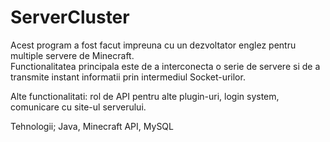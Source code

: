 # ServerCluster

Acest program a fost facut impreuna cu un dezvoltator englez pentru multiple servere de Minecraft.\
Functionalitatea principala este de a interconecta o serie de servere si de a transmite instant informatii prin intermediul Socket-urilor.

Alte functionalitati: rol de API pentru alte plugin-uri, login system, comunicare cu site-ul serverului.

Tehnologii; Java, Minecraft API, MySQL
